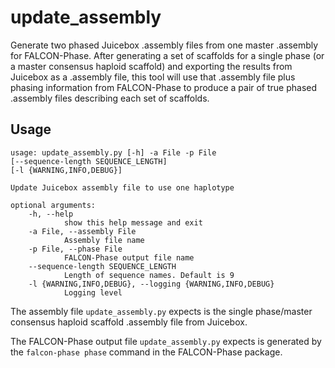 # update_assembly
Generate two phased Juicebox .assembly files from one master .assembly for FALCON-Phase. After generating a set of scaffolds for a single phase (or a master consensus haploid scaffold) and exporting the results from Juicebox as a .assembly file, this tool will use that .assembly file plus phasing information from FALCON-Phase to produce a pair of true phased .assembly files describing each set of scaffolds.

## Usage

    usage: update_assembly.py [-h] -a File -p File
    [--sequence-length SEQUENCE_LENGTH]
    [-l {WARNING,INFO,DEBUG}]
    
    Update Juicebox assembly file to use one haplotype
    
    optional arguments:
        -h, --help
                show this help message and exit
        -a File, --assembly File
                Assembly file name
        -p File, --phase File
                FALCON-Phase output file name
        --sequence-length SEQUENCE_LENGTH
                Length of sequence names. Default is 9
        -l {WARNING,INFO,DEBUG}, --logging {WARNING,INFO,DEBUG}
                Logging level

The assembly file `update_assembly.py` expects is the single phase/master consensus haploid scaffold .assembly file from Juicebox.

The FALCON-Phase output file `update_assembly.py` expects is generated by the `falcon-phase phase` command in the FALCON-Phase package.
